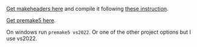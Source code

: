 [Get makeheaders here](https://fossil-scm.org/home/file?name=tools/makeheaders.c&ci=trunk) and compile it following [these instruction](https://fossil-scm.org/home/doc/trunk/tools/makeheaders.html#H0016).

[Get premake5 here](https://premake.github.io/download).

On windows run `premake5 vs2022`. Or one of the other project options but I use vs2022.